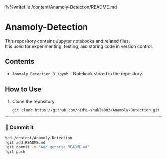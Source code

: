 %%writefile /content/Anamoly-Detection/README.md
# Anamoly-Detection

This repository contains Jupyter notebooks and related files.  
It is used for experimenting, testing, and storing code in version control.

## Contents
- `Anomaly_Detection_3.ipynb` – Notebook stored in the repository.

## How to Use
1. Clone the repository:
   ```bash
   git clone https://github.com/nidhi-shukla003/Anamoly-Detection.git

---

### 🔹 Commit it
```bash
%cd /content/Anamoly-Detection
!git add README.md
!git commit -m "Add generic README.md"
!git push

